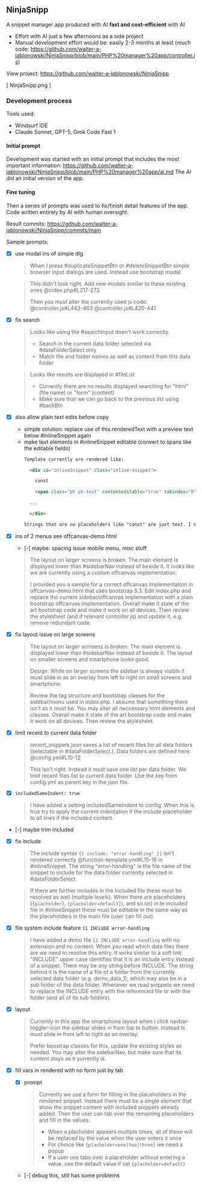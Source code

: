 
## NinjaSnipp

A snippet manager app produced with AI **fast and cost-efficient** with AI

- Effort with AI just a few afternoons as a side project
- Manual development effort would be: easily 2-3 months at least (much code: https://github.com/walter-a-jablonowski/NinjaSnipp/blob/main/PHP%20manager%20app/controller.js)

View project: https://github.com/walter-a-jablonowski/NinjaSnipp

[ NinjaSnipp.png ]

### Development process

Tools used:

- Windsurf IDE
- Claude Sonnet, GPT-5, Grok Code Fast 1

#### Initial prompt

Development was started with an initial prompt that includes the most important information: https://github.com/walter-a-jablonowski/NinjaSnipp/blob/main/PHP%20manager%20app/ai.md The AI did an initial version of the app.

#### Fine tuning

Then a series of prompts was used to fix/finish detail features of the app. Code written entirely by AI with human oversight.

Result commits: https://github.com/walter-a-jablonowski/NinjaSnipp/commits/main

Sample prompts:

- [x] use modal ins of simple dlg

  > When I press #duplicateSnippetBtn or #deleteSnippetBtn simple browser input dialogs are used. Instead use bootstrap modal.

  > This didn't look right. Add new modals similar to these existing ones @index.php#L217-272 
  >
  > Then you must alter the currently used js code: @controller.js#L442-463 @controller.js#L420-441 

- [x] fix search

  > Looks like using the #searchInput doen't work correctly.
  > 
  > - Search in the current data folder selected via #dataFolderSelect only
  > - Match file and folder names as well as content from this data folder

  > Looks like results are displayed in #fileList
  > 
  > - Currently there are no results displayed searching for "html" (file name) or "form" (content)
  > - Make sure that we can go back to the previous list using #backBtn

- [x] also allow plain text edits before copy
  - simple solution: replace use of this.renderedText with a preview text below #inlineSnippet again
  - make text elements in #inlineSnippet editable (convert to spans like the editable fields)
    ```html
    Template currently are rendered like:

      <div id="inlineSnippet" class="inline-snippet">

        const

        <span class="ph ph-text" contenteditable="true" tabindex="0" data-ph="name" data-default="myArray">myArray</span>

      ...

      </div>

    Strings that are no placeholders like "const" are just text. I need these editable as well (with no background color). Maybe it would be a good idea to wrap those static texts in a span. Do you have a better idea?
    ```

- [x] ins of 2 menus see offcanvas-demo.html
  - [-] maybe: spacing issue mobile menu, misc stuff

  > The layout on larger screens is broken. The main element is displayed lower than #sidebarNav instead of beside it. It looks like we are currently using a custom offcanvas implementation.
  >
  > I provided you a sample for a correct offcanvas implementation in offcanvas-demo.html that uses bootstrap 5.3. Edit index.php and replace the current sidebar/offcanvas implementation with a plain bootstrap offcanvas implementation. Overall make it state of the art bootstrap code and make it work on all devices. Then review the stylesheet (and if relevant controller.js) and update it, e.g. remove redundant code.

- [x] fix layout issue on large screens

  > The layout on larger scrreens is broken. The main element is displayed lower than #sidebarNav instead of beside it. The layout on smaller screens and smartphone looks good.
  >
  > Design: While on larger screens the sidebar is always visible it must slide in as an overlay from left to right on small screens and smartphone.
  >
  > Review the tag structure and bootstrap classes for the sidebar/menu used in index.php. I assume that something there isn't as it must be. You may alter all neccessary html elements and classes. Overall make it state of the art bootstrap code and make it work on all devices. Then review the stylesheet.

- [x] limit recent to current data folder

  > recent_snippets.json saves a list of recent files for all data folders (selectable in #dataFolderSelect.). Data folders are defined here: @config.yml#L10-12 
  >
  > This isn't right. Instead it must save one list per data folder. We limit recent files list to current data folder. Use the key from config.yml as parent key in the json file.

- [x] `includedSameIndent: true`

  > I have added a setting includedSameIndent to config. When this is true try to apply the current indentation if the include placeholder to all lines if the included content.

- [-] maybe trim included
- [x] fix include

  > The include syntax `{{ include: "error-handling" }}` isn't rendered correctly @function-template.yml#L15-16 in #inlineSnippet. The string "error-handling" is the file name of the snippet to include for the data folder currently selected in #dataFolderSelect.

  > If there are further includes in the included file these must be resolved as well (multiple levels). When there are placeholders (`{placholder}`, `{placholder=default}`), and so on) in te included file in #inlineSnippet these must be editable in the same way as the placeholders in the main file (user can fill out).

- [x] file system include feature `11 INCLUDE error-handling`

  > I have added a demo file `11 INCLUDE error-handling` with no extension and no content. When you read which data files there are we need to resolve this entry. It wirks similar to a soft link: "INCLUDE" upper case identifies that it is an include entry instead of a snippet. There may be any string before INCLUDE. The string behind it is the name of a file of a folder from the currently selected data folder (e.g. demo_data_1), which  may also be in a sub folder of the data folder. Whenever we read snippets we need to replace the INCLUDE entry with the referenced file or with the folder (and all of its sub folders).

- [x] layout

  > Currently in this app the smartphone layout when I click navbar-toggler-icon the sidebar slides in from top to button. Instead is must slide in from left to right as an overlay.
  >
  > Prefer boostrap classes for this, update the existing styles as needed. You may alter the sidebarNav, but make sure that its content stays as it yurrently is.

- [x] fill vars in rendered with no form just by tab

  - [x] prompt
    
    > Currently we use a form for filling in the placeholders in the rendered snippet. Instead there must be a single element that show the snippet content with included snippets already added. Then the user can tab over the remaining placeholders and fill in the values.
    > 
    > - When a placholder appears multiple times, all of these will be replaced by the value when the user enters it once
    > - For choice like `{placholder=one|two|three}` we need a popup
    > - If a user use tabs over a placeholder without entering a value, use the default value if set `{placholder=default}`
  
  - [-] debug this, still has some problems
